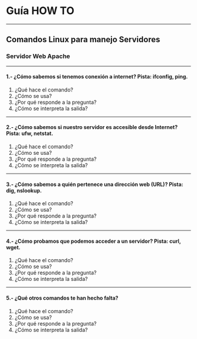 # Guía HOW TO 

----------

## Comandos Linux para manejo Servidores
### Servidor Web Apache

----------



#### 1.- ¿Cómo sabemos si tenemos conexión a internet? Pista: ifconfig, ping.	
1. ¿Qué hace el comando?
1. ¿Cómo se usa?
1. ¿Por qué responde a la pregunta?
1. ¿Cómo se interpreta la salida?

----------

#### 2.- ¿Cómo sabemos si nuestro servidor es accesible desde Internet? Pista: ufw, netstat.

1. ¿Qué hace el comando?
1. ¿Cómo se usa?
1. ¿Por qué responde a la pregunta?
1. ¿Cómo se interpreta la salida?

----------

#### 3.- ¿Cómo sabemos a quién pertenece una dirección web (URL)? Pista: dig, nslookup.	
1. ¿Qué hace el comando?
1. ¿Cómo se usa?
1. ¿Por qué responde a la pregunta?
1. ¿Cómo se interpreta la salida?


----------
 
#### 4.- ¿Cómo probamos que podemos acceder a un servidor? Pista: curl, wget.	
1. ¿Qué hace el comando?
1. ¿Cómo se usa?
1. ¿Por qué responde a la pregunta?
1. ¿Cómo se interpreta la salida? 

----------

#### 5.- ¿Qué otros comandos te han hecho falta?	
1. ¿Qué hace el comando?
1. ¿Cómo se usa?
1. ¿Por qué responde a la pregunta?
1. ¿Cómo se interpreta la salida?